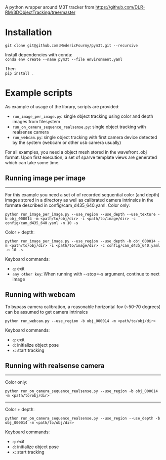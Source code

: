 A python wrapper around M3T tracker from https://github.com/DLR-RM/3DObjectTracking/tree/master

# Installation

`git clone git@github.com:MedericFourmy/pym3t.git --recursive`

Install dependencies with conda:  
`conda env create --name pym3t --file environment.yaml`  

Then  
`pip install .`

# Example scripts
As example of usage of the library, scripts are provided: 
* `run_image_per_image.py`: single object tracking using color and depth images from filesystem
* `run_on_camera_sequence_realsense.py`: single object tracking with realsense camera
* `run_webcam.py`: single object tracking with first camera device detected by the system (webcam or other usb camera usually)

For all examples, you need a object mesh stored in the wavefront .obj format. Upon first execution, a set of sparve template views are generated which can take some time.

## Running image per image  
----
For this example you need a set of of recorded sequential color (and depth) images stored in a directory 
as well as calibrated camera intrinsics in the formate described in config/cam_d435_640.yaml.
Color only:   
```
python run_image_per_image.py --use_region --use_depth --use_texture -b obj_000014 -m <path/to/obj/dir> -i <path/to/image/dir> -c config/cam_d435_640.yaml -n 10 -s
```

Color + depth:   
```
python run_image_per_image.py --use_region --use_depth -b obj_000014 -m <path/to/obj/dir> -i <path/to/image/dir> -c config/cam_d435_640.yaml -n 10 -s
```

Keyboard commands:
- `q`: exit
- `any other key`: When running with --stop=-s argument, continue to next image

## Running with webcam
To bypass camera calibration, a reasonable horizontal fov (~50-70 degrees) can be assumed to get camera intrinsics
```
python run_webcam.py --use_region -b obj_000014 -m <path/to/obj/dir>
```

Keyboard commands:
- `q`: exit
- `d`: initialize object pose
- `x`: start tracking

## Running with realsense camera
----
Color only:   
```
python run_on_camera_sequence_realsense.py --use_region -b obj_000014 -m <path/to/obj/dir>
```

----
Color + depth:   
```
python run_on_camera_sequence_realsense.py --use_region --use_depth -b obj_000014 -m <path/to/obj/dir>
```

Keyboard commands:
- `q`: exit
- `d`: initialize object pose
- `x`: start tracking
